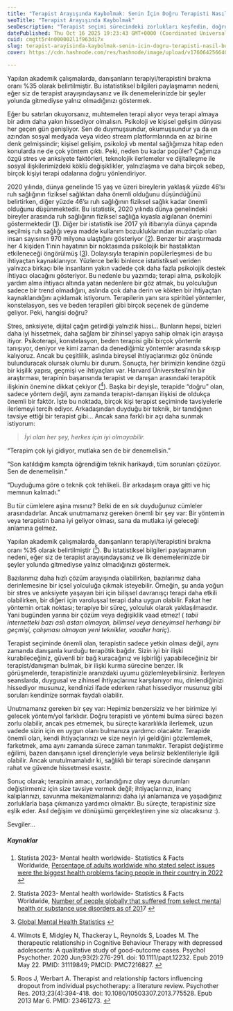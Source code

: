 ```yaml
---
title: "Terapist Arayışında Kaybolmak: Senin İçin Doğru Terapisti Nasıl Bulabilirsin?"
seoTitle: "Terapist Arayışında Kaybolmak"
seoDescription: "Terapist seçimi sürecindeki zorlukları keşfedin, doğru yöntemi ve terapisti bulmanın yollarını öğrenin. Yolculuğunuzda yalnız değilsiniz"
datePublished: Thu Oct 16 2025 19:23:43 GMT+0000 (Coordinated Universal Time)
cuid: cmgtt5r4n000002l1f963di7x
slug: terapist-arayisinda-kaybolmak-senin-icin-dogru-terapisti-nasil-bulabilirsin
cover: https://cdn.hashnode.com/res/hashnode/image/upload/v1760642566401/bee35ec6-0f66-483a-9f9a-e8f6e2aec16f.webp

---
```


Yapılan akademik çalışmalarda, danışanların terapiyi/terapistini bırakma oranı %35 olarak belirtilmiştir. Bu istatistiksel bilgileri paylaşmamın nedeni, eğer siz de terapist arayışındaysanız ve ilk denemelerinizde bir şeyler yolunda gitmediyse yalnız olmadığınızı göstermek.

Eğer bu satırları okuyorsanız, muhtemelen terapi alıyor veya terapi almaya bir adım daha yakın hissediyor olmalısın. Psikoloji ve kişisel gelişim dünyası her geçen gün genişliyor. Sen de duymuşsundur, okumuşsundur ya da en azından sosyal medyada veya video stream platformlarında en az birine denk gelmişsindir; kişisel gelişim, psikoloji vb mental sağlığımıza hitap eden konularda ne de çok yöntem çıktı. Peki, neden bu kadar popüler? Çağımıza özgü stres ve anksiyete faktörleri, teknolojik ilerlemeler ve dijitalleşme ile sosyal ilişkilerimizdeki köklü değişiklikler, yalnızlaşma ve daha birçok sebep, birçok kişiyi terapi odalarına doğru yönlendiriyor.  
  
2020 yılında, dünya genelinde 15 yaş ve üzeri bireylerin yaklaşık yüzde 46’sı ruh sağlığının fiziksel sağlıktan daha önemli olduğunu düşündüğünü belirtirken, diğer yüzde 46’sı ruh sağlığının fiziksel sağlık kadar önemli olduğunu düşünmektedir. Bu istatistik, 2020 yılında dünya genelindeki bireyler arasında ruh sağlığının fiziksel sağlığa kıyasla algılanan önemini göstermektedir ([1](https://benzerpsikoloji.com/terapist-arayisinda-kaybolmak-senin-icin-dogru-terapisti-nasil-bulabilirsin/#2cdd8793-936b-40f4-a9d0-0fef836c326e)). Diğer bir istatistik ise 2017 yılı itibarıyla dünya çapında seçilmiş ruh sağlığı veya madde kullanım bozukluklarından muzdarip olan insan sayısının 970 milyona ulaştığını gösteriyor ([2](https://benzerpsikoloji.com/terapist-arayisinda-kaybolmak-senin-icin-dogru-terapisti-nasil-bulabilirsin/#cf78b311-bc70-414c-bcf4-5e337c22d3c7)). Benzer bir araştırmada her 4 kişiden 1’inin hayatının bir noktasında psikolojik bir hastalıktan etkileneceği öngörülmüş ([3](https://benzerpsikoloji.com/terapist-arayisinda-kaybolmak-senin-icin-dogru-terapisti-nasil-bulabilirsin/#f3fd773b-2bd2-4812-98a2-782026e8a7f0)). Dolayısıyla terapinin popülerleşmesi de bu ihtiyaçtan kaynaklanıyor. Yüzlerce belki binlerce istatistiksel veriden yalnızca birkaçı bile insanların yakın vadede çok daha fazla psikolojik destek ihtiyacı olacağını gösteriyor. Bu nedenle bu yazımda; terapi alma, psikolojik yardım alma ihtiyacı altında yatan nedenlere bir göz atmak, bu yolculuğun sadece bir trend olmadığını, aslında çok daha derin ve kökten bir ihtiyaçtan kaynaklandığını açıklamak istiyorum. Terapilerin yanı sıra spiritüel yöntemler, konstelasyon, ses ve beden terapileri gibi birçok seçenek de gündeme geliyor. Peki, hangisi doğru?  
  
Stres, anksiyete, dijital çağın getirdiği yalnızlık hissi… Bunların hepsi, bizleri daha iyi hissetmek, daha sağlam bir zihinsel yapıya sahip olmak için arayışa itiyor. Psikoterapi, konstelasyon, beden terapisi gibi birçok yöntemle tanışıyor, deniyor ve kimi zaman da denediğimiz yöntemler arasında sıkışıp kalıyoruz. Ancak bu çeşitlilik, aslında bireysel ihtiyaçlarımızı göz önünde bulunduracak olursak olumlu bir durum. Sonuçta, her birimizin kendine özgü bir kişilik yapısı, geçmişi ve ihtiyaçları var. Harvard Üniversitesi’nin bir araştırması, terapinin başarısında terapist ve danışan arasındaki terapötik ilişkinin önemine dikkat çekiyor ([<sup>4</sup>](https://benzerpsikoloji.com/terapist-arayisinda-kaybolmak-senin-icin-dogru-terapisti-nasil-bulabilirsin/#f657c8a0-496f-4601-a12c-7f84fefe9cb0)). Başka bir deyişle, terapide “doğru” olan, sadece yöntem değil, aynı zamanda terapist-danışan ilişkisi de oldukça önemli bir faktör. İşte bu noktada, birçok kişi terapist seçiminde tavsiyelerle ilerlemeyi tercih ediyor. Arkadaşından duyduğu bir teknik, bir tanıdığının tavsiye ettiği bir terapist gibi… Ancak sana farklı bir açı daha sunmak istiyorum:

> *İyi olan her şey, herkes için iyi olmayabilir.*

“Terapim çok iyi gidiyor, mutlaka sen de bir denemelisin.”

“Son katıldığım kampta öğrendiğim teknik harikaydı, tüm sorunları çözüyor. Sen de denemelisin.”

“Duyduğuma göre o teknik çok tehlikeli. Bir arkadaşım oraya gitti ve hiç memnun kalmadı.”

Bu tür cümlelere aşina mısınız? Belki de en sık duyduğunuz cümleler arasındadırlar. Ancak unutmamanız gereken önemli bir şey var: Bir yöntemin veya terapistin bana iyi geliyor olması, sana da mutlaka iyi geleceği anlamına gelmez.

Yapılan akademik çalışmalarda, danışanların terapiyi/terapistini bırakma oranı %35 olarak belirtilmiştir ([<sup>5</sup>](https://benzerpsikoloji.com/terapist-arayisinda-kaybolmak-senin-icin-dogru-terapisti-nasil-bulabilirsin/#86c453da-9c45-4598-9743-d7c2be6b6ecc)). Bu istatistiksel bilgileri paylaşmamın nedeni, eğer siz de terapist arayışındaysanız ve ilk denemelerinizde bir şeyler yolunda gitmediyse yalnız olmadığınızı göstermek.  
  
Bazılarımız daha hızlı çözüm arayışında olabilirken, bazılarımız daha derinlemesine bir içsel yolculuğa çıkmak isteyebilir. Örneğin, şu anda yoğun bir stres ve anksiyete yaşayan biri için bilişsel davranışçı terapi daha etkili olabilirken, bir diğeri için varoluşsal terapi daha uygun olabilir. Fakat her yöntemin ortak noktası; terapiye bir süreç, yolculuk olarak yaklaşılmasıdır. Yani bugünden yarına bir çözüm veya değişiklik vaad etmez! ( *tabii internetteki bazı aslı astarı olmayan, bilimsel veya deneyimsel herhangi bir geçmişi, çalışması olmayan yeni teknikler, vaadler hariç*).  
  
Terapist seçiminde önemli olan, terapistin sadece yetkin olması değil, aynı zamanda danışanla kurduğu terapötik bağdır. Sizin iyi bir ilişki kurabileceğiniz, güvenli bir bağ kuracağınız ve işbirliği yapabileceğiniz bir terapist/danışman bulmak, bir ilişki kurma sürecine benzer. İlk görüşmelerde, terapistinizle aranızdaki uyumu gözlemleyebilirsiniz. İlerleyen seanslarda, duygusal ve zihinsel ihtiyaçlarınız karşılanıyor mu, dinlendiğinizi hissediyor musunuz, kendinizi ifade ederken rahat hissediyor musunuz gibi soruları kendinize sormak faydalı olabilir.  
  
Unutmamanız gereken bir şey var: Hepimiz benzersiziz ve her birimize iyi gelecek yöntem/yol farklıdır. Doğru terapisti ve yöntemi bulma süreci bazen zorlu olabilir, ancak pes etmemek, bu süreçte kararlılıkla ilerlemek, uzun vadede sizin için en uygun olanı bulmanıza yardımcı olacaktır. Terapide önemli olan, kendi ihtiyaçlarınızı ve size neyin iyi geldiğini gözlemlemek, farketmek, ama aynı zamanda sürece zaman tanımaktır. Terapist değiştirme eğilimi, bazen danışanın içsel dirençleriyle veya belirsiz beklentileriyle ilgili olabilir. Ancak unutulmamalıdır ki, sağlıklı bir terapi sürecinde danışanın rahat ve güvende hissetmesi esastır.  
  
Sonuç olarak; terapinin amacı, zorlandığınız olay veya durumları değiştirmeniz için size tavsiye vermek değil; ihtiyaçlarınızı, inanç kalıplarınızı, savunma mekanizmalarınızı daha iyi anlamanıza ve yaşadığınız zorluklarla başa çıkmanıza yardımcı olmaktır. Bu süreçte, terapistiniz size eşlik eder. Asıl değişim ve dönüşümü gerçekleştiren yine siz olacaksınız :).  
  
Sevgiler…

##### **Kaynaklar**

1. Statista 2023- Mental health worldwide- Statistics & Facts  
    Worldwide, [Percentage of adults worldwide who stated select issues were the biggest health problems facing people in their country in 2022](https://www.statista.com/statistics/917148/leading-health-problems-worldwide/) [↩︎](https://benzerpsikoloji.com/terapist-arayisinda-kaybolmak-senin-icin-dogru-terapisti-nasil-bulabilirsin/#2cdd8793-936b-40f4-a9d0-0fef836c326e-link)
    
2. Statista 2023- Mental health worldwide- Statistics & Facts  
    Worldwide, [Number of people globally that suffered from select mental health or substance use disorders as of 201](https://www.statista.com/statistics/979869/number-of-people-with-mental-health-disorders-globally/)7 [↩︎](https://benzerpsikoloji.com/terapist-arayisinda-kaybolmak-senin-icin-dogru-terapisti-nasil-bulabilirsin/#cf78b311-bc70-414c-bcf4-5e337c22d3c7-link)
    
3. [Global Mental Health Statistics](https://www.hopechest.org/global-mental-health-statistics/) [↩︎](https://benzerpsikoloji.com/terapist-arayisinda-kaybolmak-senin-icin-dogru-terapisti-nasil-bulabilirsin/#f3fd773b-2bd2-4812-98a2-782026e8a7f0-link)
    
4. Wilmots E, Midgley N, Thackeray L, Reynolds S, Loades M. The therapeutic relationship in Cognitive Behaviour Therapy with depressed adolescents: A qualitative study of good-outcome cases. Psychol Psychother. 2020 Jun;93(2):276-291. doi: 10.1111/papt.12232. Epub 2019 May 22. PMID: 31119849; PMCID: PMC7216827. [↩︎](https://benzerpsikoloji.com/terapist-arayisinda-kaybolmak-senin-icin-dogru-terapisti-nasil-bulabilirsin/#f657c8a0-496f-4601-a12c-7f84fefe9cb0-link)
    
5. Roos J, Werbart A. Therapist and relationship factors influencing dropout from individual psychotherapy: a literature review. Psychother Res. 2013;23(4):394-418. doi: 10.1080/10503307.2013.775528. Epub 2013 Mar 6. PMID: 23461273. [↩︎](https://benzerpsikoloji.com/terapist-arayisinda-kaybolmak-senin-icin-dogru-terapisti-nasil-bulabilirsin/#86c453da-9c45-4598-9743-d7c2be6b6ecc-link)
